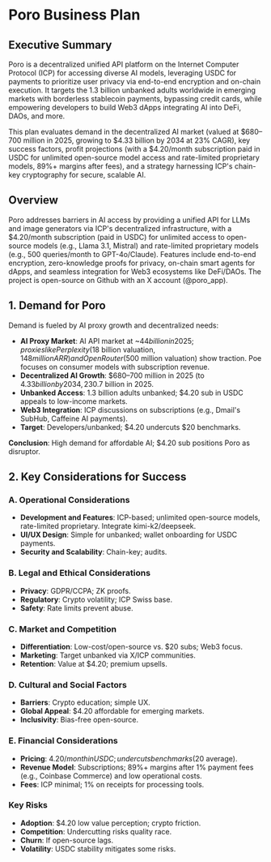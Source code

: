 # Poro Business Plan

## Executive Summary
Poro is a decentralized unified API platform on the Internet Computer Protocol (ICP) for accessing diverse AI models, leveraging USDC for payments to prioritize user privacy via end-to-end encryption and on-chain execution. It targets the 1.3 billion unbanked adults worldwide in emerging markets with borderless stablecoin payments, bypassing credit cards, while empowering developers to build Web3 dApps integrating AI into DeFi, DAOs, and more.

This plan evaluates demand in the decentralized AI market (valued at $680–700 million in 2025, growing to $4.33 billion by 2034 at 23% CAGR), key success factors, profit projections (with a $4.20/month subscription paid in USDC for unlimited open-source model access and rate-limited proprietary models, 89%+ margins after fees), and a strategy harnessing ICP's chain-key cryptography for secure, scalable AI.

## Overview
Poro addresses barriers in AI access by providing a unified API for LLMs and image generators via ICP's decentralized infrastructure, with a $4.20/month subscription (paid in USDC) for unlimited access to open-source models (e.g., Llama 3.1, Mistral) and rate-limited proprietary models (e.g., 500 queries/month to GPT-4o/Claude). Features include end-to-end encryption, zero-knowledge proofs for privacy, on-chain smart agents for dApps, and seamless integration for Web3 ecosystems like DeFi/DAOs. The project is open-source on Github with an X account (@poro_app).

## 1. Demand for Poro
Demand is fueled by AI proxy growth and decentralized needs:

- **AI Proxy Market**: AI API market at ~$44 billion in 2025; proxies like Perplexity ($18 billion valuation, $148 million ARR) and OpenRouter ($500 million valuation) show traction. Poe focuses on consumer models with subscription revenue.
- **Decentralized AI Growth**: $680–700 million in 2025 (to $4.33 billion by 2034, 23% CAGR); blockchain AI at ~$0.7 billion in 2025.
- **Unbanked Access**: 1.3 billion adults unbanked; $4.20 sub in USDC appeals to low-income markets.
- **Web3 Integration**: ICP discussions on subscriptions (e.g., Dmail's SubHub, Caffeine AI payments).
- **Target**: Developers/unbanked; $4.20 undercuts $20 benchmarks.

**Conclusion**: High demand for affordable AI; $4.20 sub positions Poro as disruptor.

## 2. Key Considerations for Success

### A. Operational Considerations
- **Development and Features**: ICP-based; unlimited open-source models, rate-limited proprietary. Integrate kimi-k2/deepseek.
- **UI/UX Design**: Simple for unbanked; wallet onboarding for USDC payments.
- **Security and Scalability**: Chain-key; audits.

### B. Legal and Ethical Considerations
- **Privacy**: GDPR/CCPA; ZK proofs.
- **Regulatory**: Crypto volatility; ICP Swiss base.
- **Safety**: Rate limits prevent abuse.

### C. Market and Competition
- **Differentiation**: Low-cost/open-source vs. $20 subs; Web3 focus.
- **Marketing**: Target unbanked via X/ICP communities.
- **Retention**: Value at $4.20; premium upsells.

### D. Cultural and Social Factors
- **Barriers**: Crypto education; simple UX.
- **Global Appeal**: $4.20 affordable for emerging markets.
- **Inclusivity**: Bias-free open-source.

### E. Financial Considerations
- **Pricing**: $4.20/month in USDC; undercuts benchmarks ($20 average).
- **Revenue Model**: Subscriptions; 89%+ margins after 1% payment fees (e.g., Coinbase Commerce) and low operational costs.
- **Fees**: ICP minimal; 1% on receipts for processing tools.

### Key Risks
- **Adoption**: $4.20 low value perception; crypto friction.
- **Competition**: Undercutting risks quality race.
- **Churn**: If open-source lags.
- **Volatility**: USDC stability mitigates some risks.
